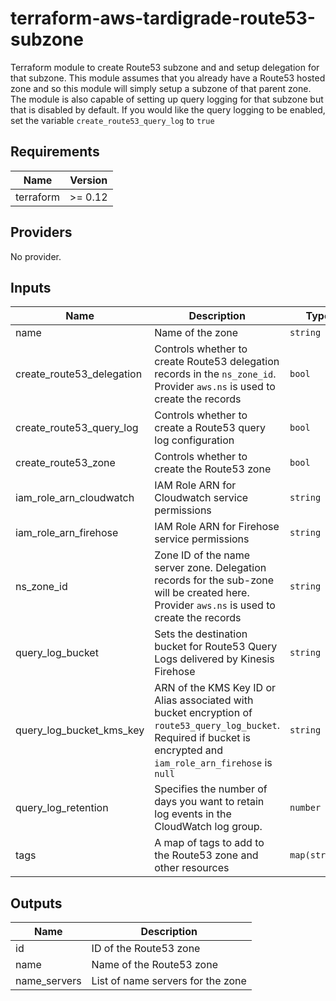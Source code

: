 # terraform-aws-tardigrade-route53-subzone

Terraform module to create Route53 subzone and and setup delegation for that subzone. This module assumes that you already have a Route53 hosted zone and so this module will simply setup a subzone of that parent zone. The module is also capable of setting up query logging for that subzone but that is disabled by default. If you would like the query logging to be enabled, set the variable `create_route53_query_log` to `true`


<!-- BEGIN TFDOCS -->
## Requirements

| Name | Version |
|------|---------|
| terraform | >= 0.12 |

## Providers

No provider.

## Inputs

| Name | Description | Type | Default | Required |
|------|-------------|------|---------|:--------:|
| name | Name of the zone | `string` | n/a | yes |
| create\_route53\_delegation | Controls whether to create Route53 delegation records in the `ns_zone_id`. Provider `aws.ns` is used to create the records | `bool` | `false` | no |
| create\_route53\_query\_log | Controls whether to create a Route53 query log configuration | `bool` | `false` | no |
| create\_route53\_zone | Controls whether to create the Route53 zone | `bool` | `true` | no |
| iam\_role\_arn\_cloudwatch | IAM Role ARN for Cloudwatch service permissions | `string` | `null` | no |
| iam\_role\_arn\_firehose | IAM Role ARN for Firehose service permissions | `string` | `null` | no |
| ns\_zone\_id | Zone ID of the name server zone. Delegation records for the sub-zone will be created here. Provider `aws.ns` is used to create the records | `string` | `null` | no |
| query\_log\_bucket | Sets the destination bucket for Route53 Query Logs delivered by Kinesis Firehose | `string` | `null` | no |
| query\_log\_bucket\_kms\_key | ARN of the KMS Key ID or Alias associated with bucket encryption of `route53_query_log_bucket`. Required if bucket is encrypted and `iam_role_arn_firehose` is `null` | `string` | `null` | no |
| query\_log\_retention | Specifies the number of days you want to retain log events in the CloudWatch log group. | `number` | `7` | no |
| tags | A map of tags to add to the Route53 zone and other resources | `map(string)` | `{}` | no |

## Outputs

| Name | Description |
|------|-------------|
| id | ID of the Route53 zone |
| name | Name of the Route53 zone |
| name\_servers | List of name servers for the zone |

<!-- END TFDOCS -->
